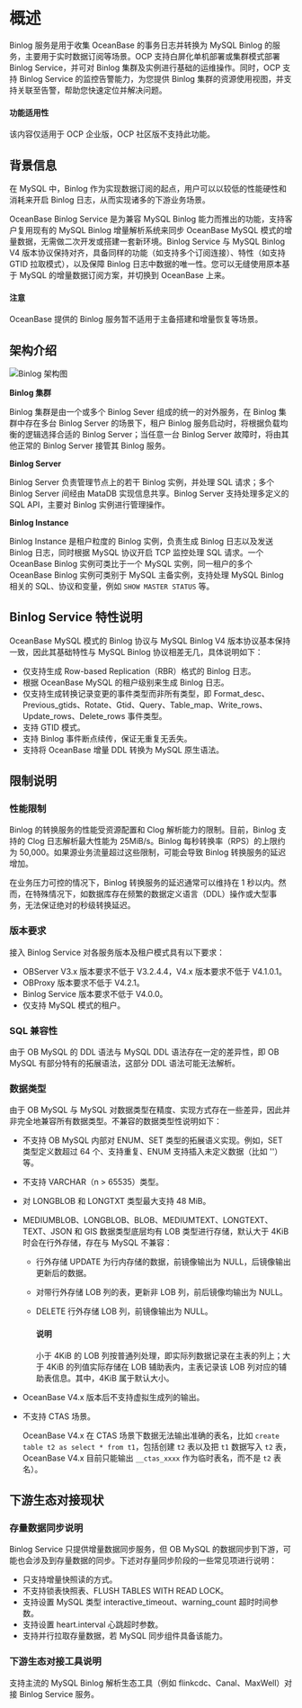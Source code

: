 # 概述

Binlog 服务是用于收集 OceanBase 的事务日志并转换为 MySQL Binlog 的服务，主要用于实时数据订阅等场景。OCP 支持白屏化单机部署或集群模式部署 Binlog Service，并可对 Binlog 集群及实例进行基础的运维操作。同时，OCP 支持 Binlog Service 的监控告警能力，为您提供 Binlog 集群的资源使用视图，并支持关联至告警，帮助您快速定位并解决问题。

<main id="notice" type='notice'>
<h4>功能适用性</h4>
<p>该内容仅适用于 OCP 企业版，OCP 社区版不支持此功能。</p>
</main>

## 背景信息

在 MySQL 中，Binlog 作为实现数据订阅的起点，用户可以以较低的性能硬性和消耗来开启 Binlog 日志，从而实现诸多的下游业务场景。

OceanBase Binlog Service 是为兼容 MySQL Binlog 能力而推出的功能，支持客户复用现有的 MySQL Binlog 增量解析系统来同步 OceanBase MySQL 模式的增量数据，无需做二次开发或搭建一套新环境。Binlog Service 与 MySQL Binlog V4 版本协议保持对齐，具备同样的功能（如支持多个订阅连接）、特性（如支持 GTID 拉取模式），以及保障 Binlog 日志中数据的唯一性。您可以无缝使用原本基于 MySQL 的增量数据订阅方案，并切换到 OceanBase 上来。

<main id="notice" type='notice'>
<h4>注意</h4>
<p>OceanBase 提供的 Binlog 服务暂不适用于主备搭建和增量恢复等场景。</p>
</main>

## 架构介绍

![Binlog 架构图](https://obbusiness-private.oss-cn-shanghai.aliyuncs.com/doc/img/ocp/431/Binlog%20%E6%9E%B6%E6%9E%84%E5%9B%BE.png)

**Binlog 集群**

Binlog 集群是由一个或多个 Binlog Sever 组成的统一的对外服务，在 Binlog 集群中存在多台 Binlog Server 的场景下，租户 Binlog 服务启动时，将根据负载均衡的逻辑选择合适的 Binlog Server；当任意一台 Binlog Server 故障时，将由其他正常的 Binlog Server 接管其 Binlog 服务。

**Binlog Server**

Binlog Server 负责管理节点上的若干 Binlog 实例，并处理 SQL 请求；多个 Binlog Server 间经由 MataDB 实现信息共享。Binlog Server 支持处理多定义的 SQL API，主要对 Binlog 实例进行管理操作。

**Binlog Instance**

Binlog Instance 是租户粒度的 Binlog 实例，负责生成 Binlog 日志以及发送 Binlog 日志，同时根据 MySQL 协议开启 TCP 监控处理 SQL 请求。一个 OceanBase Binlog 实例可类比于一个 MySQL 实例，同一租户的多个 OceanBase Binlog 实例可类别于 MySQL 主备实例，支持处理 MySQL Binlog 相关的 SQL、协议和变量，例如 `SHOW MASTER STATUS` 等。

## Binlog Service 特性说明

OceanBase MySQL 模式的 Binlog 协议与 MySQL Binlog V4 版本协议基本保持一致，因此其基础特性与 MySQL Binlog 协议相差无几，具体说明如下：

* 仅支持生成 Row-based Replication（RBR）格式的 Binlog 日志。
* 根据 OceanBase MySQL 的租户级别来生成 Binlog 日志。
* 仅支持生成转换记录变更的事件类型而非所有类型，即 Format_desc、Previous_gtids、Rotate、Gtid、Query、Table_map、Write_rows、Update_rows、Delete_rows 事件类型。
* 支持 GTID 模式。
* 支持 Binlog 事件断点续传，保证无重复无丢失。
* 支持将 OceanBase 增量 DDL 转换为 MySQL 原生语法。

## 限制说明

### 性能限制

Binlog 的转换服务的性能受资源配置和 Clog 解析能力的限制。目前，Binlog 支持的 Clog 日志解析最大性能为 25MiB/s。Binlog 每秒转换率（RPS）的上限约为 50,000。如果源业务流量超过这些限制，可能会导致 Binlog 转换服务的延迟增加。

在业务压力可控的情况下，Binlog 转换服务的延迟通常可以维持在 1 秒以内。然而，在特殊情况下，如数据库存在频繁的数据定义语言（DDL）操作或大型事务，无法保证绝对的秒级转换延迟。

### 版本要求

接入 Binlog Service 对各服务版本及租户模式具有以下要求：

* OBServer V3.x 版本要求不低于 V3.2.4.4，V4.x 版本要求不低于 V4.1.0.1。
* OBProxy 版本要求不低于 V4.2.1。
* Binlog Service 版本要求不低于 V4.0.0。
* 仅支持 MySQL 模式的租户。

### SQL 兼容性

由于 OB MySQL 的 DDL 语法与 MySQL DDL 语法存在一定的差异性，即 OB MySQL 有部分特有的拓展语法，这部分 DDL 语法可能无法解析。

### 数据类型

由于 OB MySQL 与 MySQL 对数据类型在精度、实现方式存在一些差异，因此并非完全地兼容所有数据类型。不兼容的数据类型性说明如下：

* 不支持 OB MySQL 内部对 ENUM、SET 类型的拓展语义实现。例如，SET 类型定义数超过 64 个、支持重复、ENUM 支持插入未定义数据（比如 ''）等。

* 不支持 VARCHAR（n > 65535）类型。

* 对 LONGBLOB 和 LONGTXT 类型最大支持 48 MiB。

* MEDIUMBLOB、LONGBLOB、BLOB、MEDIUMTEXT、LONGTEXT、TEXT、JSON 和 GIS 数据类型底层均有 LOB 类型进行存储，默认大于 4KiB 时会在行外存储，存在与 MySQL 不兼容：

  * 行外存储 UPDATE 为行内存储的数据，前镜像输出为 NULL，后镜像输出更新后的数据。
  * 对带行外存储 LOB 列的表，更新非 LOB 列，前后镜像均输出为 NULL。
  * DELETE 行外存储 LOB 列，前镜像输出为 NULL。

    <main id="notice" type='explain'>
    <h4>说明</h4>
    <p>小于 4KiB 的 LOB 列按普通列处理，即实际列数据记录在主表的列上；大于 4KiB 的列值实际存储在 LOB 辅助表内，主表记录该 LOB 列对应的辅助表信息。其中，4KiB 属于默认大小。</p>
    </main>

* OceanBase V4.x 版本后不支持虚拟生成列的输出。

* 不支持 CTAS 场景。

    OceanBase V4.x 在 CTAS 场景下数据无法输出准确的表名，比如 `create table t2 as select * from t1`，包括创建 `t2` 表以及把 `t1` 数据写入 `t2` 表，OceanBase V4.x 目前只能输出 `__ctas_xxxx` 作为临时表名，而不是 `t2` 表名）。

## 下游生态对接现状

### 存量数据同步说明

Binlog Service 只提供增量数据同步服务，但 OB MySQL 的数据同步到下游，可能也会涉及到存量数据的同步。下述对存量同步阶段的一些常见项进行说明：

* 只支持增量快照读的方式。
* 不支持锁表快照表、FLUSH TABLES WITH READ LOCK。
* 支持设置 MySQL 类型 interactive_timeout、warning_count 超时时间参数。
* 支持设置 heart.interval 心跳超时参数。
* 支持并行拉取存量数据，若 MySQL 同步组件具备该能力。

### 下游生态对接工具说明

支持主流的 MySQL Binlog 解析生态工具（例如 flinkcdc、Canal、MaxWell）对接 Binlog Service 服务。
